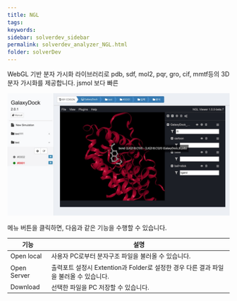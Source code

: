```yaml
---
title: NGL
tags: 
keywords:
sidebar: solverdev_sidebar
permalink: solverdev_analyzer_NGL.html
folder: solverDev
---
```


WebGL 기반 분자 가시화 라이브러리로 pdb, sdf, mol2, pqr, gro, cif, mmtf등의 3D 분자 가시화를 제공합니다. jsmol 보다 빠른

![JSmol](/images/solverdev/07/ngl.jpg)

메뉴 버튼을 클릭하면, 다음과 같은 기능을 수행할 수 있습니다.

|기능|설명|
|--|--|
|Open local|사용자 PC로부터 분자구조 파일을 불러올 수 있습니다.|
|Open Server| 출력포트 설정시 Extention과 Folder로 설정한 경우 다른 결과 파일을 불러올 수 있습니다.|
|Download |선택한 파일을 PC 저장할 수 있습니다.|
